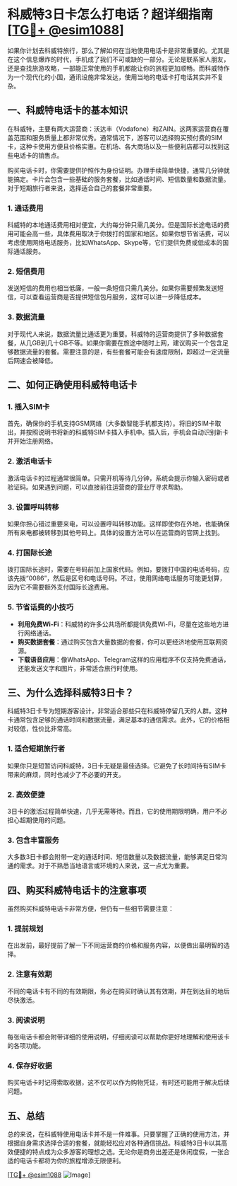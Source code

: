 # 科威特3日卡怎么打电话？超详细指南[[TG💪+ @esim1088](https://t.me/s/esim1088)]

如果你计划去科威特旅行，那么了解如何在当地使用电话卡是非常重要的。尤其是在这个信息爆炸的时代，手机成了我们不可或缺的一部分。无论是联系家人朋友，还是查找旅游攻略，一部能正常使用的手机都能让你的旅程更加顺畅。而科威特作为一个现代化的小国，通讯设施非常发达，使用当地的电话卡打电话其实并不复杂。

## 一、科威特电话卡的基本知识

在科威特，主要有两大运营商：沃达丰（Vodafone）和ZAIN。这两家运营商在覆盖范围和服务质量上都非常优秀。通常情况下，游客可以选择购买预付费的SIM卡，这种卡使用方便且价格实惠。在机场、各大商场以及一些便利店都可以找到这些电话卡的销售点。

购买电话卡时，你需要提供护照作为身份证明。办理手续简单快捷，通常几分钟就能搞定。卡片会包含一些基础的服务套餐，比如通话时间、短信数量和数据流量。对于短期旅行者来说，选择适合自己的套餐非常重要。

### 1. 通话费用
科威特的本地通话费用相对便宜，大约每分钟只需几美分。但是国际长途电话的费用可能会高一些，具体费用取决于你拨打的国家和地区。如果你想节省话费，可以考虑使用网络电话服务，比如WhatsApp、Skype等，它们提供免费或低成本的国际通话服务。

### 2. 短信费用
发送短信的费用也相当低廉，一般一条短信只需几美分。如果你需要频繁发送短信，可以查看运营商是否提供短信包月服务，这样可以进一步降低成本。

### 3. 数据流量
对于现代人来说，数据流量比通话更为重要。科威特的运营商提供了多种数据套餐，从几GB到几十GB不等。如果你需要在旅途中随时上网，建议购买一个包含足够数据流量的套餐。需要注意的是，有些套餐可能会有速度限制，即超过一定流量后网速会被降低。

## 二、如何正确使用科威特电话卡

### 1. 插入SIM卡
首先，确保你的手机支持GSM网络（大多数智能手机都支持）。将旧的SIM卡取出，并按照说明书将新的科威特SIM卡插入手机中。插入后，手机会自动识别新卡并开始注册网络。

### 2. 激活电话卡
激活电话卡的过程通常很简单。只需开机等待几分钟，系统会提示你输入密码或者验证码。如果遇到问题，可以直接前往运营商的营业厅寻求帮助。

### 3. 设置呼叫转移
如果你担心错过重要来电，可以设置呼叫转移功能。这样即使你在外地，也能确保所有来电都被转移到其他号码上。具体的设置方法可以在运营商的官网上找到。

### 4. 打国际长途
拨打国际长途时，需要在号码前加上国家代码。例如，要拨打中国的电话号码，应该先拨“0086”，然后是区号和电话号码。不过，使用网络电话服务可能更划算，因为它不需要额外支付国际长途费用。

### 5. 节省话费的小技巧
- **利用免费Wi-Fi**：科威特的许多公共场所都提供免费Wi-Fi，尽量在这些地方进行网络通话。
- **购买数据套餐**：通过购买包含大量数据的套餐，你可以更经济地使用互联网资源。
- **下载语音应用**：像WhatsApp、Telegram这样的应用程序不仅支持免费通话，还能发送文字和图片，非常适合旅行时使用。

## 三、为什么选择科威特3日卡？

科威特3日卡专为短期游客设计，非常适合那些只在科威特停留几天的人群。这种卡通常包含足够的通话时间和数据流量，满足基本的通信需求。此外，它的价格相对较低，性价比非常高。

### 1. 适合短期旅行者
如果你只是短暂访问科威特，3日卡无疑是最佳选择。它避免了长时间持有SIM卡带来的麻烦，同时也减少了不必要的开支。

### 2. 高效便捷
3日卡的激活过程简单快速，几乎无需等待。而且，它的使用期限明确，用户不必担心超期使用的问题。

### 3. 包含丰富服务
大多数3日卡都会附带一定的通话时间、短信数量以及数据流量，能够满足日常沟通的需求。对于不熟悉当地语言或环境的人来说，这一点尤为重要。

## 四、购买科威特电话卡的注意事项

虽然购买科威特电话卡非常方便，但仍有一些细节需要注意：

### 1. 提前规划
在出发前，最好提前了解一下不同运营商的价格和服务内容，以便做出最明智的选择。

### 2. 注意有效期
不同的电话卡有不同的有效期限，务必在购买时确认其有效期，并在到达目的地后尽快激活。

### 3. 阅读说明
每张电话卡都会附带详细的使用说明，仔细阅读可以帮助你更好地理解和使用该卡的各项功能。

### 4. 保存好收据
购买电话卡时记得索取收据，这不仅可以作为购物凭证，有时还可能用于解决后续问题。

## 五、总结

总的来说，在科威特使用电话卡并不是一件难事。只要掌握了正确的使用方法，并根据自身需求选择合适的套餐，就能轻松应对各种通信挑战。科威特3日卡以其高效便捷的特点成为众多游客的理想之选。无论你是商务出差还是休闲度假，一张合适的电话卡都将为你的旅程增添无限便利。

[[TG💪+ @esim1088](https://t.me/s/esim1088) ![Image](https://i.postimg.cc/4NQfJmqS/Snipaste-2025-05-13-00-14-12.png)]